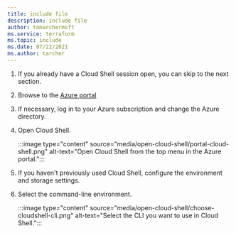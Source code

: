 ```yaml
---
title: include file
description: include file
author: tomarchermsft
ms.service: terraform
ms.topic: include
ms.date: 07/22/2021
ms.author: tarcher
---
```


1. If you already have a Cloud Shell session open, you can skip to the next section.

1. Browse to the [Azure portal](https://portal.azure.com)

1. If necessary, log in to your Azure subscription and change the Azure directory.

1. Open Cloud Shell.

    :::image type="content" source="media/open-cloud-shell/portal-cloud-shell.png" alt-text="Open Cloud Shell from the top menu in the Azure portal.":::

1. If you haven't previously used Cloud Shell, configure the environment and storage settings.

1. Select the command-line environment.

    :::image type="content" source="media/open-cloud-shell/choose-cloudshell-cli.png" alt-text="Select the CLI you want to use in Cloud Shell.":::
